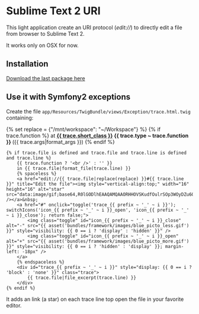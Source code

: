 # Sublime Text 2 URI

This light application create an URI protocol (*edit://*) to directly edit a file from browser to Sublime Text 2.

It works only on OSX for now.

## Installation

[Download the last package here](https://github.com/pitpit/Sublime-Text-2-URI/downloads)

## Use it with Symfony2 exceptions

Create the file `app/Resources/TwigBundle/views/Exception/trace.html.twig` containing:

{% set replace = {"/mnt/workspace": "~/Workspace"} %}
    {% if trace.function %}
        at
        <strong>
            <abbr title="{{ trace.class }}">{{ trace.short_class }}</abbr>
            {{ trace.type ~ trace.function }}
        </strong>
        ({{ trace.args|format_args }})
    {% endif %}

    {% if trace.file is defined and trace.file and trace.line is defined and trace.line %}
        {{ trace.function ? '<br />' : '' }}
        in {{ trace.file|format_file(trace.line) }}
        {% spaceless %}
        <a href="edit://{{ trace.file|replace(replace) }}#{{ trace.line }}" title="Edit the file"><img style="vertical-align:top;" width="16" height="16" alt="star" src="data:image/gif;base64,R0lGODlhEAAQAMQAAORHHOVSKudfOulrSOp3WOyDZu6QdvCchPGolfO0o/XBs/fNwfjZ0frl3/zy7////wAAAAAAAAAAAAAAAAAAAAAAAAAAAAAAAAAAAAAAAAAAAAAAAAAAAAAAAAAAAAAAACH5BAkAABAALAAAAAAQABAAAAVVICSOZGlCQAosJ6mu7fiyZeKqNKToQGDsM8hBADgUXoGAiqhSvp5QAnQKGIgUhwFUYLCVDFCrKUE1lBavAViFIDlTImbKC5Gm2hB0SlBCBMQiB0UjIQA7" /></a>&nbsp;
        <a href="#" onclick="toggle('trace_{{ prefix ~ '_' ~ i }}'); switchIcons('icon_{{ prefix ~ '_' ~ i }}_open', 'icon_{{ prefix ~ '_' ~ i }}_close'); return false;">
            <img class="toggle" id="icon_{{ prefix ~ '_' ~ i }}_close" alt="-" src="{{ asset('bundles/framework/images/blue_picto_less.gif') }}" style="visibility: {{ 0 == i ? 'display' : 'hidden' }}" />
            <img class="toggle" id="icon_{{ prefix ~ '_' ~ i }}_open" alt="+" src="{{ asset('bundles/framework/images/blue_picto_more.gif') }}" style="visibility: {{ 0 == i ? 'hidden' : 'display' }}; margin-left: -18px" />
        </a>
        {% endspaceless %}
        <div id="trace_{{ prefix ~ '_' ~ i }}" style="display: {{ 0 == i ? 'block' : 'none' }}" class="trace">
            {{ trace.file|file_excerpt(trace.line) }}
        </div>
    {% endif %}

It adds an link (a star) on each trace line top open the file in your favorite editor.